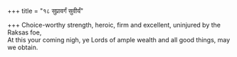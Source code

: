 +++
title = "१८ सुप्रावर्गं सुवीर्यं"

+++
Choice-worthy strength, heroic, firm and excellent, uninjured by the Raksas foe,  
     At this your coming nigh, ye Lords of ample wealth and all good things, may we obtain.